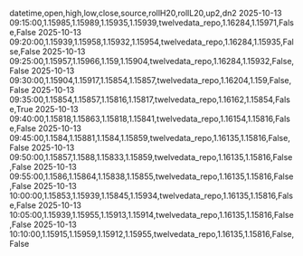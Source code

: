 datetime,open,high,low,close,source,rollH20,rollL20,up2,dn2
2025-10-13 09:15:00,1.15985,1.15989,1.15935,1.15939,twelvedata_repo,1.16284,1.15971,False,False
2025-10-13 09:20:00,1.15939,1.15958,1.15932,1.15954,twelvedata_repo,1.16284,1.15935,False,False
2025-10-13 09:25:00,1.15957,1.15966,1.159,1.15904,twelvedata_repo,1.16284,1.15932,False,False
2025-10-13 09:30:00,1.15904,1.15917,1.15854,1.15857,twelvedata_repo,1.16204,1.159,False,False
2025-10-13 09:35:00,1.15854,1.15857,1.15816,1.15817,twelvedata_repo,1.16162,1.15854,False,True
2025-10-13 09:40:00,1.15818,1.15863,1.15818,1.15841,twelvedata_repo,1.16154,1.15816,False,False
2025-10-13 09:45:00,1.1584,1.15881,1.1584,1.15859,twelvedata_repo,1.16135,1.15816,False,False
2025-10-13 09:50:00,1.15857,1.1588,1.15833,1.15859,twelvedata_repo,1.16135,1.15816,False,False
2025-10-13 09:55:00,1.1586,1.15864,1.15838,1.15855,twelvedata_repo,1.16135,1.15816,False,False
2025-10-13 10:00:00,1.15853,1.15939,1.15845,1.15934,twelvedata_repo,1.16135,1.15816,False,False
2025-10-13 10:05:00,1.15939,1.15955,1.15913,1.15914,twelvedata_repo,1.16135,1.15816,False,False
2025-10-13 10:10:00,1.15915,1.15959,1.15912,1.15955,twelvedata_repo,1.16135,1.15816,False,False
